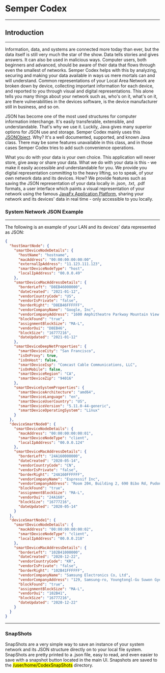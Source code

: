 # Semper Codex
***
## Introduction
***
Information, data, and systems are connected more today than ever, but the data itself is still very much the star
of the show. Data tells stories and gives answers. It can also be used in malicious ways. Computer users, both 
beginners and advanced, should be aware of their data that flows through even the smallest of networks. Semper 
Codex helps with this by analyzing, securing and making your data available in ways us mere mortals can and will
understand. Common representations of your Local Area Network are broken down by device, collecting important 
information for each device, and reported to you through visual and digital representations. This alone tells 
you many things about your network such as, who's on it, what's on it, are there vulnerabilities in the devices
software, is the device manufacturer still in business, and so on. 

JSON has become one of the most used structures for computer information interchange. It's easily transferable, 
extensible, and understandable. That's why we use it. Luckily, Java gives many superior options for 
JSON use and storage. Semper Codex mainly uses this [JSONObject](https://www.javadoc.io/doc/org.json/json/latest/org/json/class-use/JSONObject.html).
Why? It's a well documented, supported, and known Java class. There may be some features unavailable in this class, 
and in those cases Semper Codex tries to add such convenience operations. 

What you do with your data is your own choice. This application will never store, give away or share your data. 
What we do with your data is this - we make it easily accessible and understandable for you. We provide you 
digital representation committing to the heavy lifting, so to speak, of your own network data and its devices. 
How? We provide features such as saving the JSON representation of your data locally in .json, .txt, .pdf formats, 
a user interface which paints a visual representation of your network using the famous [JavaFx Application Platform](https://openjfx.io/), 
sharing your network and its devices' data in real time - only accessible to you locally. 

### System Network JSON Example
***
The following is an example of your LAN and its devices' data represented as JSON: 
```json
{
  "hostSmartNode": {
    "smartDeviceNodeDetails": {
      "hostName": "hostname",
      "macAddress": "00:00:00:00:00:00",
      "externalIpAddress": "11.123.111.123",
      "smartDeviceNodeType": "host",
      "localIpAddress": "00.0.0.49"
    },
    "smartDeviceMacAddressDetails": {
      "borderLeft": "D8EB46000000",
      "dateCreated": "2021-01-12",
      "vendorCountryCode": "US",
      "vendorIsPrivate": "false",
      "borderRight": "D8EB46FFFFFF",
      "vendorCompanyName": "Google, Inc",
      "vendorCompanyAddress": "1600 Amphitheatre Parkway Mountain View CA 94043 US",
      "blockFound": "true",
      "assignmentBlockSize": "MA-L",
      "vendorOui": "D8EB46",
      "blockSize": "16777216",
      "dateUpdated": "2021-01-12"
    },
    "smartDeviceDeepNetProperties": {
      "smartDeviceCity": "San Francisco",
      "isOnProxy": true,
      "isOnHost": false,
      "smartDeviceIsp": "Comcast Cable Communications, LLC",
      "isOnMobile": false,
      "smartDeviceRegion": "CA",
      "smartDeviceZip": "94016"
    },
    "smartDeviceSystemProperties": {
      "smartDeviceArchitecture": "amd64",
      "smartDeviceLanguage": "en",
      "smartDeviceUserCountry": "US",
      "smartDeviceVersion": "5.11.0-44-generic",
      "smartDeviceOperatingSystem": "Linux"
    }
  },
  "deviceSmartNode0": {
    "smartDeviceNodeDetails": {
      "macAddress": "00:00:00:00:00:01",
      "smartDeviceNodeType": "client",
      "localIpAddress": "00.0.0.124"
    },
    "smartDeviceMacAddressDetails": {
      "borderLeft": "24A160000000",
      "dateCreated": "2020-05-14",
      "vendorCountryCode": "CN",
      "vendorIsPrivate": "false",
      "borderRight": "24A160FFFFFF",
      "vendorCompanyName": "Espressif Inc",
      "vendorCompanyAddress": "Room 204, Building 2, 690 Bibo Rd, Pudong New Area Shanghai Shanghai 201203 CN",
      "blockFound": "true",
      "assignmentBlockSize": "MA-L",
      "vendorOui": "24A160",
      "blockSize": "16777216",
      "dateUpdated": "2020-05-14"
    }
  },
  "deviceSmartNode1": {
    "smartDeviceNodeDetails": {
      "macAddress": "00:00:00:00:00:02",
      "smartDeviceNodeType": "client",
      "localIpAddress": "00.0.0.218"
    },
    "smartDeviceMacAddressDetails": {
      "borderLeft": "102B41000000",
      "dateCreated": "2020-12-22",
      "vendorCountryCode": "KR",
      "vendorIsPrivate": "false",
      "borderRight": "102B41FFFFFF",
      "vendorCompanyName": "Samsung Electronics Co, Ltd",
      "vendorCompanyAddress": "129, Samsung-ro, Youngtongl-Gu Suwon Gyeonggi-Do 16677 KR",
      "blockFound": "true",
      "assignmentBlockSize": "MA-L",
      "vendorOui": "102B41",
      "blockSize": "16777216",
      "dateUpdated": "2020-12-22"
    }
  }
}
```
***
### SnapShots 
SnapShots are a very simple way to save an instance of your system network and its JSON structure directly on to your 
local file system. SnapShots are pretty printed to a .json file, easy to read, and even easier to save with a snapshot 
button located in the main UI. Snapshots are saved to the <mark>/user/home/CodexSnapShots</mark> directory. 